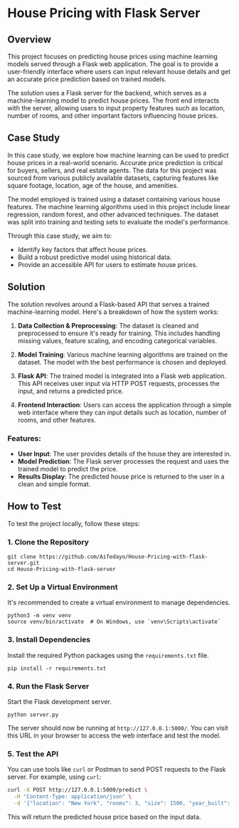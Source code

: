 # House Pricing with Flask Server

## Overview
This project focuses on predicting house prices using machine learning models served through a Flask web application. The goal is to provide a user-friendly interface where users can input relevant house details and get an accurate price prediction based on trained models.

The solution uses a Flask server for the backend, which serves as a machine-learning model to predict house prices. The front end interacts with the server, allowing users to input property features such as location, number of rooms, and other important factors influencing house prices.

## Case Study
In this case study, we explore how machine learning can be used to predict house prices in a real-world scenario. Accurate price prediction is critical for buyers, sellers, and real estate agents. The data for this project was sourced from various publicly available datasets, capturing features like square footage, location, age of the house, and amenities.

The model employed is trained using a dataset containing various house features. The machine learning algorithms used in this project include linear regression, random forest, and other advanced techniques. The dataset was split into training and testing sets to evaluate the model's performance.

Through this case study, we aim to:
- Identify key factors that affect house prices.
- Build a robust predictive model using historical data.
- Provide an accessible API for users to estimate house prices.

## Solution
The solution revolves around a Flask-based API that serves a trained machine-learning model. Here's a breakdown of how the system works:

1. **Data Collection & Preprocessing**: The dataset is cleaned and preprocessed to ensure it's ready for training. This includes handling missing values, feature scaling, and encoding categorical variables.
   
2. **Model Training**: Various machine learning algorithms are trained on the dataset. The model with the best performance is chosen and deployed.

3. **Flask API**: The trained model is integrated into a Flask web application. This API receives user input via HTTP POST requests, processes the input, and returns a predicted price.

4. **Frontend Interaction**: Users can access the application through a simple web interface where they can input details such as location, number of rooms, and other features.

### Features:
- **User Input**: The user provides details of the house they are interested in.
- **Model Prediction**: The Flask server processes the request and uses the trained model to predict the price.
- **Results Display**: The predicted house price is returned to the user in a clean and simple format.

## How to Test

To test the project locally, follow these steps:

### 1. Clone the Repository
```
git clone https://github.com/Aifedayo/House-Pricing-with-flask-server.git
cd House-Pricing-with-flask-server
```

### 2. Set Up a Virtual Environment
It's recommended to create a virtual environment to manage dependencies.
```
python3 -m venv venv
source venv/bin/activate  # On Windows, use `venv\Scripts\activate`
```

### 3. Install Dependencies
Install the required Python packages using the `requirements.txt` file.
```
pip install -r requirements.txt
```

### 4. Run the Flask Server
Start the Flask development server.
```
python server.py
```

The server should now be running at `http://127.0.0.1:5000/`. You can visit this URL in your browser to access the web interface and test the model.

### 5. Test the API
You can use tools like `curl` or Postman to send POST requests to the Flask server. For example, using `curl`:
```bash
curl -X POST http://127.0.0.1:5000/predict \
  -H "Content-Type: application/json" \
  -d '{"location": "New York", "rooms": 3, "size": 1500, "year_built": 1999, "bathrooms": 2}'
```

This will return the predicted house price based on the input data.

